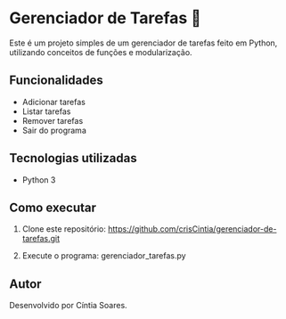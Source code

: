 # Gerenciador de Tarefas 📝

Este é um projeto simples de um gerenciador de tarefas feito em Python, utilizando conceitos de funções e modularização.

## Funcionalidades
- Adicionar tarefas
- Listar tarefas
- Remover tarefas
- Sair do programa

## Tecnologias utilizadas
- Python 3

## Como executar
1. Clone este repositório:
https://github.com/crisCintia/gerenciador-de-tarefas.git

2. Execute o programa:
gerenciador_tarefas.py



## Autor
Desenvolvido por Cíntia Soares.
